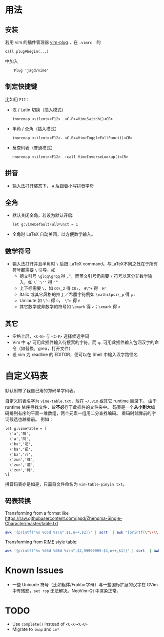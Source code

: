 # 用法
## 安装
若用 vim 的插件管理器 [vim-plug](https://github.com/junegunn/vim-plug) ，在 `.vimrc`　的
```vim
call plug#begin(...)
```

中加入
```vim
    Plug 'jagd/vime'
```

## 制定快捷键
比如用 `F12`：
- 汉 / Latin 切换（插入模式）
  ```vim
  inoremap <silent><F12>  <C-R>=VimeSwitch()<CR>
  ```
- 半角 / 全角（插入模式）
  ```vim
  inoremap <silent><F12>. <C-R>=VimeToggleFullPunct()<CR>
  ```
- 反查码表（普通模式）
  ```vim
  nnoremap <silent><F12>  :call VimeInverseLookup()<CR>
   ```

## 拼音
- 输入法打开装态下， `#` 后跟着小写拼音字母

## 全角
- 默认关闭全角，若设为默认开启:
  ```vim
  let g:vimeDefaultFullPunct = 1
  ```
- 全角时 LaTeX 自动关闭，以方便数学输入。

## 数学符号
-  输入法打开并且半角时 `\` 后跟 LaTeX command。与LaTeX不同之处在于所有符号都需要 `\` 引导，如
    * 德文引号 ``\glqq\grqq`` 得 `„“`，而英文引号仍需要 `\` 符号以区分非数学输入，如 ```\``\''``` 得 `“”`
    * 上下标需要 `\`，如 `CO\_2` 得 `CO₂`， `H\^+` 得　`H⁺`
    * Italic 或其它风格的拉丁／希腊字符例如 `\mathitpsi\_p` 得 `𝜓ₚ`
    * Umlaute 如 `\"u` 得 `ü`，　`\"e` 得 `ë`
    * 其它数学或非数学的符号如 `\cmark` 得 `✓`；`\xmark` 得 `✗`

## 其它
- 空格上屏，`<C-N>` 与 `<C-P>` 选择候选字词
- Vim 中 `q/` 可用此插件输入待搜索的字符，而 `q:` 可用此插件输入包涵汉字的命令（如替换，grep，打开文件）
- 设 vim 为 readline 的 EDITOR，便可以在 Shell 中输入汉字路径名

# 自定义码表
默认附帯了我自己用的郑码单字码表。

自定义码表名字为 `vime-table.txt`，放在 `~/.vim` 或其它 runtime 目录下。
由于 runtime 依序寻找文件，故**不必**存于此插件的文件夹中。
码表是一个**从小到大**编码排列有序的平面一维数组，两个元素一组用二分查找编码。
重码时越靠前的字词候选也越排前。
例如：
```vim
let g:vimeTable = [
  \'a','啊',
  \'a','阿',
  \'ba','吧',
  \'ba','把',
  \'ba','八',
  \'zun','尊',
  \'zun','遵',
  \'zun','樽',
\]
```
拼音码表亦是如是，只需将文件命名为 `vim-table-pinyin.txt`。


## 码表转换

Transforming from a format like https://raw.githubusercontent.com/jagd/Zhengma-Single-Character/master/table.txt
```bash
awk '{printf("%s %05d %s\n",$1,n++,$2)}' | sort  | awk "{printf(\"\\\\'%s','%s',\\n\",\$1,\$3)}
```

Transforming from [RIME](https://raw.githubusercontent.com/rime/rime-stroke/master/stroke.dict.yaml) style table:
```bash
awk '{printf("%s %08d %08d %s\n",$2,99999999-$3,n++,$1)}' | sort  | awk "{printf(\"\\\\'%s','%s',\\n\",\$1,\$4)}"
```

# Known Issues
- 一些 Unicode 符号（比如粗体/Fraktur字母）与一些国标扩展的汉字在 GVim 中有残影，`set rop` 无法解决。NeoVim-Qt 中渲染正常。

# TODO
- Use `complete()` instead of `<C-X><C-U>`
- Migrate to `lmap` and `im*`
